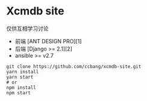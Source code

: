 # Xcmdb site


仅供互相学习讨论

- 前端 [ANT DESIGN PRO][1]
- 后端 [Django >= 2.1][2]
- ansible >= v2.7

```config
git clone https://github.com/ccbang/xcmdb-site.git
yarn install
yarn start
# or
npm install
npm start
```